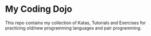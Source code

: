 My Coding Dojo
====

This repo contains my collection of Katas, Tutorials and Exercises for practicing old/new programming languages and pair programming.
